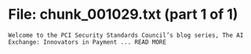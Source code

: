﻿# File: chunk_001029.txt (part 1 of 1)
```
Welcome to the PCI Security Standards Council’s blog series, The AI Exchange: Innovators in Payment ... READ MORE
```

